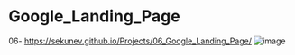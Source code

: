 # Google_Landing_Page

06- https://sekunev.github.io/Projects/06_Google_Landing_Page/
![image](https://user-images.githubusercontent.com/101554737/184587683-eeeb960c-d3d0-4fe7-b0db-6daea6aa3515.png)
